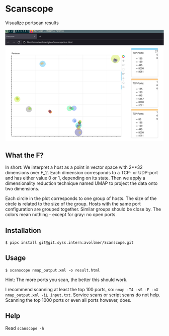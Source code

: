 Scanscope
=========

Visualize portscan results

![Screenshot](docs/screenshot.png)

What the F?
-----------

In short: We interpret a host as a point in vector space with 2\*\*32
dimensions over F_2.  Each dimension corresponds to a TCP- or UDP-port and has
either value 0 or 1, depending on its state. Then we apply a dimensionality
reduction technique named UMAP to project the data onto two dimensions.

Each circle in the plot corresponds to one group of hosts. The size of the
circle is related to the size of the group. Hosts with the same port
configuration are grouped together. Similar groups should be close by. The
colors mean nothing - except for gray: no open ports.

Installation
------------

```
$ pipx install git@git.syss.intern:avollmer/Scanscope.git
```

Usage
-----

```
$ scanscope nmap_output.xml -o result.html
```

Hint: The more ports you scan, the better this should work.

I recommend scanning at least the top 100 ports, so: `nmap -T4 -sS -F -oX
nmap_output.xml -iL input.txt`. Service scans or script scans do not help.
Scanning the top 1000 ports or even all ports however, does.

Help
----

Read `scanscope -h`
